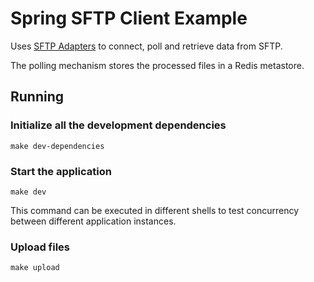 # Spring SFTP Client Example

Uses [SFTP Adapters](https://docs.spring.io/spring-integration/docs/current/reference/html/sftp.html) to connect, poll and retrieve data from SFTP.

The polling mechanism stores the processed files in a Redis metastore.

## Running

### Initialize all the development dependencies

```
make dev-dependencies
```

### Start the application

```
make dev
```

This command can be executed in different shells to test concurrency between different application instances.

### Upload files

```
make upload
```